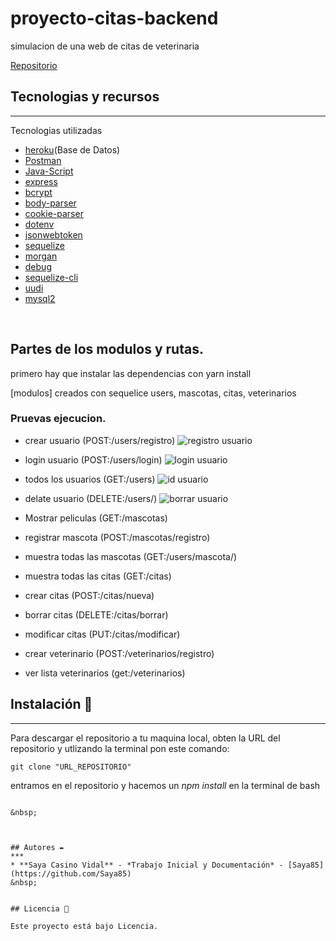 
# proyecto-citas-backend
simulacion de una web de citas de veterinaria
&nbsp;

[Repositorio](https://github.com/Saya85/proyecto-citas-backend.git)


## Tecnologias y recursos
***
Tecnologias utilizadas 

* [heroku](https://heroku.com/)(Base de Datos)
* [Postman](https://www.postman.com/downloads/) 
* [Java-Script](Json)
* [express](~4.16.1)
* [bcrypt](^5.0.1) 
* [body-parser](^1.19.1)
* [cookie-parser](~1.4.4)
* [dotenv](^14.3.2)
* [jsonwebtoken](8.5.1)
* [sequelize](^6.16.1)
* [morgan](~1.9.1)
* [debug](~2.6.9)
* [sequelize-cli](^6.4.1)
* [uudi](^8.3.2)
* [mysql2](^2.3.3)

&nbsp;

## Partes de los modulos y rutas.

primero hay que  instalar las dependencias con yarn install

[modulos]
 creados con sequelice
 users, mascotas, citas, veterinarios 

### Pruevas ejecucion.

- crear usuario (POST:/users/registro)
![registro usuario]()

- login usuario (POST:/users/login)
![login usuario]()

- todos los usuarios (GET:/users)
![id usuario]()

- delate usuario (DELETE:/users/)
![borrar usuario]()

- Mostrar peliculas (GET:/mascotas)
![]()

- registrar mascota (POST:/mascotas/registro)
![]()

- muestra todas las mascotas (GET:/users/mascota/)
![]()

- muestra todas las citas (GET:/citas)
![]()

- crear citas (POST:/citas/nueva)
![]()

- borrar citas (DELETE:/citas/borrar)
![]()

- modificar citas (PUT:/citas/modificar)
![]()

- crear veterinario (POST:/veterinarios/registro)
![]()
- ver lista veterinarios (get:/veterinarios)
![]()
## Instalación 🔧
***
Para descargar el repositorio a tu maquina local, obten la URL del repositorio y utlizando la terminal pon este comando:

```
git clone "URL_REPOSITORIO"
```
entramos en el repositorio y hacemos un *npm install* en la terminal de bash 
``` 

&nbsp;



## Autores ✒️
***
* **Saya Casino Vidal** - *Trabajo Inicial y Documentación* - [Saya85](https://github.com/Saya85)
&nbsp;


## Licencia 📄

Este proyecto está bajo Licencia.

